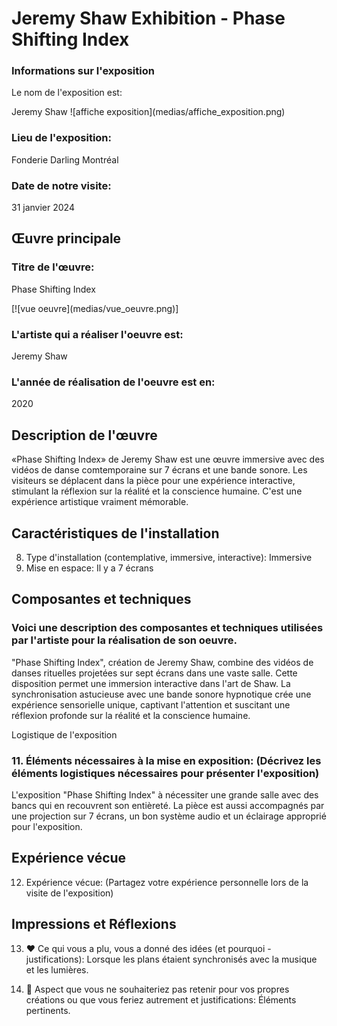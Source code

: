 # Jeremy Shaw Exhibition - Phase Shifting Index

<h3>Informations sur l'exposition</h3>

<p> Le nom de l'exposition est: </p>
  Jeremy Shaw
![affiche exposition](medias/affiche_exposition.png)


<h3>Lieu de l'exposition:</h3>
<p>Fonderie Darling Montréal</p>


<h3>Date de notre visite:</h3>
<p>31 janvier 2024</p>

## Œuvre principale

<h3>Titre de l'œuvre:</h3>
<p>Phase Shifting Index</p>
[![vue oeuvre](medias/vue_oeuvre.png)]

<h3>L'artiste qui a réaliser l'oeuvre est:</h3>
  <p>Jeremy Shaw</p>

<h3>L'année de réalisation de l'oeuvre est en:</h3>
<p>2020</p>

## Description de l'œuvre

«Phase Shifting Index» de Jeremy Shaw est une œuvre immersive avec des vidéos de danse comtemporaine sur 7 écrans et une bande sonore. Les visiteurs se déplacent dans la pièce pour une expérience interactive, stimulant la réflexion sur la réalité et la conscience humaine. C'est une expérience artistique vraiment mémorable.

## Caractéristiques de l'installation

8. Type d'installation (contemplative, immersive, interactive): Immersive
9. Mise en espace: Il y a 7 écrans

## Composantes et techniques

<h3>Voici une description des composantes et techniques utilisées par l'artiste pour la réalisation de son oeuvre.</h3>

<p>"Phase Shifting Index", création de Jeremy Shaw, combine des vidéos de danses rituelles projetées sur sept écrans dans une vaste salle. Cette disposition permet une immersion interactive dans l'art de Shaw. La synchronisation astucieuse avec une bande sonore hypnotique crée une expérience sensorielle unique, captivant l'attention et suscitant une réflexion profonde sur la réalité et la conscience humaine.</p

## Logistique de l'exposition

### 11. Éléments nécessaires à la mise en exposition: (Décrivez les éléments logistiques nécessaires pour présenter l'exposition)

L'exposition "Phase Shifting Index" à nécessiter une grande salle avec des bancs qui en recouvrent son entièreté. La pièce est aussi accompagnés par une projection sur 7 écrans, un bon système audio et un éclairage approprié pour l'exposition.

## Expérience vécue

12. Expérience vécue: (Partagez votre expérience personnelle lors de la visite de l'exposition)

## Impressions et Réflexions

13. ❤️ Ce qui vous a plu, vous a donné des idées (et pourquoi - justifications): Lorsque les plans étaient synchronisés avec la musique et les lumières.

14. 🤔 Aspect que vous ne souhaiteriez pas retenir pour vos propres créations ou que vous feriez autrement et justifications: Éléments pertinents.
